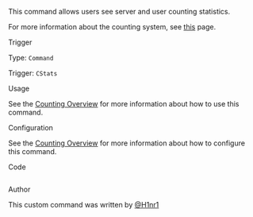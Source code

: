 This command allows users see server and user counting statistics.

For more information about the counting system, see [this](https://github.com/yagpdb-cc/yagpdb-cc/blob/master/website/docs/fun/counting/overview) page.

Trigger

Type: `Command`

Trigger: `CStats`

Usage

See the [Counting Overview]() for more information about how to use this command.

Configuration

See the [Counting Overview]() for more information about how to configure this command.

Code

```
```

Author

This custom command was written by [@H1nr1](https://github.com/H1nr1)
